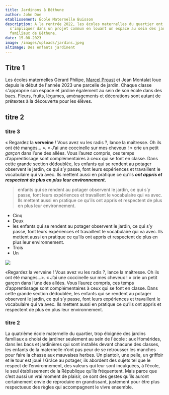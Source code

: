 ```yaml
---
title: Jardinons à Béthune
author: John Doe
etablissement: École Maternelle Buisson
description: A la rentrée 2022, les écoles maternelles du quartier ont souhaité
  s'impliquer dans un projet commun en louant un espace au sein des jardins
  familiaux de Béthune.
date: 15-08-2023
image: /images/uploads/jardins.jpeg
altImage: Des enfants jardinent
---
```

## T﻿itre 1

Les écoles maternelles Gérard Philipe, [Marcel Proust](http://example.com) et Jean Montalat loue depuis le début de l'année 2023 une parcelle de jardin. Chaque classe s'approprie son espace et   jardine également au sein de son école dans des bacs. Fleurs, fruits, légumes, aménagements et décorations sont autant de prétextes à la découverte pour les élèves.

## titre 2

### titre 3

« Regardez la **verveine** ! Vous avez vu les radis ?, lance la maîtresse. Oh ils ont été mangés... ». « J’ai une coccinelle sur mes cheveux ! » crie un petit *garçon* dans l’une des allées. Vous l’aurez compris, ces temps d’apprentissage sont complémentaires à ceux qui se font en classe. Dans cette grande section dédoublée, les enfants qui se rendent au potager observent le jardin, ce qui s’y passe, font leurs expériences et travaillent le vocabulaire qui va avec. Ils mettent aussi en pratique ce qu’ils ***ont appris et respectent de plus en plus leur environnement.***

> enfants qui se rendent au potager observent le jardin, ce qui s’y passe, font leurs expériences et travaillent le vocabulaire qui va avec. Ils mettent aussi en pratique ce qu’ils ont appris et respectent de plus en plus leur environnement.

* Cinq
* Deux
* les enfants qui se rendent au potager observent le jardin, ce qui s’y passe, font leurs expériences et travaillent le vocabulaire qui va avec. Ils mettent aussi en pratique ce qu’ils ont appris et respectent de plus en plus leur environnement.
* Trois
* Un

![](/images/uploads/jardins.jpeg)

«Regardez la verveine ! Vous avez vu les radis ?, lance la maîtresse. Oh ils ont été mangés...». « J’ai une coccinelle sur mes cheveux ! » crie un petit garçon dans l’une des allées. Vous l’aurez compris, ces temps d’apprentissage sont complémentaires à ceux qui se font en classe. Dans cette grande section dédoublée, les enfants qui se rendent au potager observent le jardin, ce qui s’y passe, font leurs expériences et travaillent le vocabulaire qui va avec. Ils mettent aussi en pratique ce qu’ils ont appris et respectent de plus en plus leur environnement.

### titre 2

La quatrième école maternelle du quartier, trop éloignée des jardins familiaux a choisi de jardiner seulement au sein de l'école : aux Homérides, dans les bacs et jardinières qui sont installés devant chacune des classes, les enfants de la maternelle n’ont pas peur de se retrousser les manches pour faire la chasse aux mauvaises herbes. Un plantoir, une pelle, un griffoir et le tour est joué ! Grâce au potager, ils abordent des sujets tel que le respect de l’environnement, des valeurs qui leur sont inculquées, à l’école, le seul établissement de la République qu’ils fréquentent. Mais parce que c’est aussi un vrai moment de plaisir, ce sont des gestes qu’ils auront certainement envie de reproduire en grandissant, justement pour être plus respectueux des règles qui accompagnent le vivre ensemble.